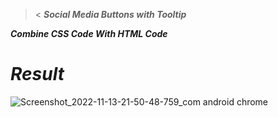 ><
***Social Media Buttons with Tooltip***

***Combine CSS Code With HTML Code***

# ***Result***
![Screenshot_2022-11-13-21-50-48-759_com android chrome](https://user-images.githubusercontent.com/115902571/201530437-bc660ce2-c4c1-4af3-a973-28e81772d5c7.png)
